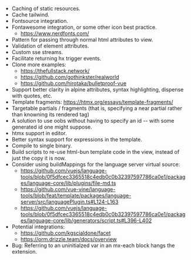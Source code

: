 - Caching of static resources.
- Cache tailwind.
- Fontsource integration.
- Fontawesome integration, or some other icon best practice.
  - https://www.nerdfonts.com/
- Pattern for passing through normal html attributes to view.
- Validation of element attributes.
- Custom sse streams.
- Facilitate returning hx trigger events.
- Clone more examples:
  - https://thefullstack.network/
  - https://github.com/gothinkster/realworld
  - https://github.com/hirotaka/bulletproof-vue
- Support better clarity in alpine attributes, syntax highlighting, dispense with quotes, etc.
- Template fragments: https://htmx.org/essays/template-fragments/
- Targetable partials / fragments (that is, specifying a near partial rather than knowning its rendered tag)
- A solution to use oobs without having to specify an id -- with some generated id one might suppose.
- htmx support in editor.
- Better syntax support for expressions in the template.
- Compile to single binary.
- Build scripts to re-use html-bun template code in the view, instead of just the copy it is now.
- Consider using buildMappings for the language server virtual source:
  - https://github.com/vuejs/language-tools/blob/0f5dfcec3365518c4edb0c0b32397597786ca0e1/packages/language-core/lib/plugins/file-md.ts
  - https://github.com/vue-vine/language-tools/blob/feat/template/packages/language-server/src/languagePlugin.ts#L124-L163
  - https://github.com/vuejs/language-tools/blob/0f5dfcec3365518c4edb0c0b32397597786ca0e1/packages/language-core/lib/generators/script.ts#L396-L402
- Potential integrations:
  - https://github.com/kgscialdone/facet
  - https://orm.drizzle.team/docs/overview
- Bug: Referring to an uninitialzed var in an mx-each block hangs the extension.
